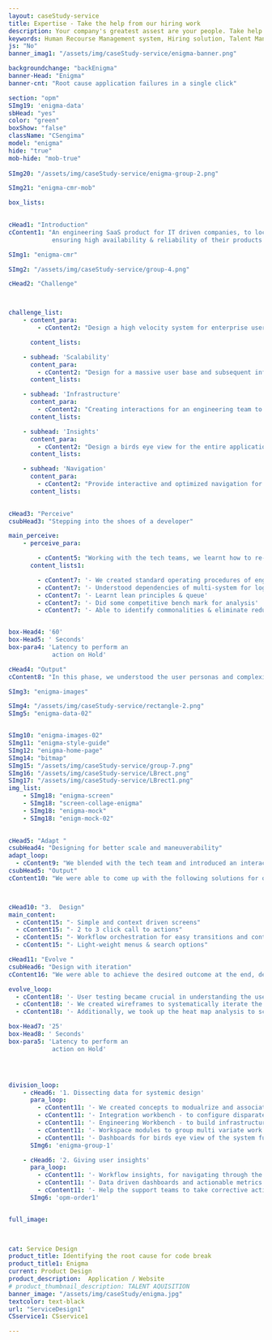 ```yaml
---
layout: caseStudy-service
title: Expertise - Take the help from our hiring work
description: Your company's greatest assest are your people. Take help our hiring experts to recruit the best desired talents.
keywords: Human Recourse Management system, Hiring solution, Talent Management Software, Application Tracking System, AI-Enabled, Recruitment Management software, recruitment system, Talent CRM, HR Software, Bangalore, India
js: "No"
banner_imag1: "/assets/img/caseStudy-service/enigma-banner.png"

backgroundchange: "backEnigma"
banner-Head: "Enigma"
banner-cnt: "Root cause application failures in a single click"

section: "opm"
SImg19: 'enigma-data'
sbHead: "yes"
color: "green"
boxShow: "false"
className: "CSengima"
model: "enigma"
hide: "true"
mob-hide: "mob-true"
    
SImg20: "/assets/img/caseStudy-service/enigma-group-2.png"

SImg21: "enigma-cmr-mob"

box_lists:
    

cHead1: "Introduction"
cContent1: "An engineering SaaS product for IT driven companies, to localize, detect & fix errors instantly 
            ensuring high availability & reliability of their products & services to their customers."

SImg1: "enigma-cmr"

SImg2: "/assets/img/caseStudy-service/group-4.png"

cHead2: "Challenge"



challenge_list:
    - content_para:
        - cContent2: "Design a high velocity system for enterprise users to monitor & action production incidents. We had to consider the following aspects while designing this workload intensive systems:"

      content_lists:

    - subhead: 'Scalability'
      content_para:
        - cContent2: "Design for a massive user base and subsequent influx of terabytes of data and exceptions."
      content_lists:

    - subhead: 'Infrastructure'
      content_para:
        - cContent2: "Creating interactions for an engineering team to map virtual environments to real-time cluster environments."
      content_lists:

    - subhead: 'Insights'
      content_para:
        - cContent2: "Design a birds eye view for the entire application set configured and monitored simultaneously, drive call to action on the real-time incidents."
      content_lists:

    - subhead: 'Navigation'
      content_para:
        - cContent2: "Provide interactive and optimized navigation for the users to perform required action."
      content_lists:
      

cHead3: "Perceive"
csubHead3: "Stepping into the shoes of a developer"

main_perceive:
    - perceive_para:

        - cContent5: "Working with the tech teams, we learnt how to re-invent design principles and apply for high performing teams that innovate continuously."
      content_lists1:

        - cContent7: '- We created standard operating procedures of engineering functions' 
        - cContent7: '- Understood dependencies of multi-system for log analysis'
        - cContent7: '- Learnt lean principles & queue' 
        - cContent7: '- Did some competitive bench mark for analysis'
        - cContent7: '- Able to identify commonalities & eliminate redundancy in the workflow process'


box-Head4: '60'
box-Head5: ' Seconds'
box-para4: 'Latency to perform an 
            action on Hold'

cHead4: "Output"
cContent8: "In this phase, we understood the user personas and complexities involved in designing an enterprise level, realtime monitoring tool."

SImg3: "enigma-images"

SImg4: "/assets/img/caseStudy-service/rectangle-2.png"
SImg5: "enigma-data-02"


SImg10: "enigma-images-02"
SImg11: "enigma-style-guide"
SImg12: "enigma-home-page"
SImg14: "bitmap"
SImg15: "/assets/img/caseStudy-service/group-7.png"
SImg16: "/assets/img/caseStudy-service/LBrect.png"
SImg17: "/assets/img/caseStudy-service/LBrect1.png"
img_list:
    - SImg18: "enigma-screen"
    - SImg18: "screen-collage-enigma"
    - SImg18: "enigma-mock"
    - SImg18: "enigm-mock-02"
    

cHead5: "Adapt "
csubHead4: "Designing for better scale and maneuverability"
adapt_loop:
  - cContent9: "We blended with the tech team and introduced an interactive & iterative design model to deliver, what they needed."
csubHead5: "Output"
cContent10: "We were able to come up with the following solutions for our customers:"



cHead10: "3.  Design"
main_content:
  - cContent15: "- Simple and context driven screens"
  - cContent15: "- 2 to 3 click call to actions"
  - cContent15: "- Workflow orchestration for easy transitions and context switching"
  - cContent15: "- Light-weight menus & search options"

cHead11: "Evolve "
csubHead6: "Design with iteration"
cContent16: "We were able to achieve the desired outcome at the end, delivering intuitive screens for the product that is high velocity and data intensive"

evolve_loop:
  - cContent18: '- User testing became crucial in understanding the use cases '
  - cContent18: '- We created wireframes to systematically iterate the data displayed on each screen, the user flow and the user experience'
  - cContent18: '- Additionally, we took up the heat map analysis to screen users behavior. We took into account the click, scroll and the navigation aspects'

box-Head7: '25'
box-Head8: ' Seconds'
box-para5: 'Latency to perform an 
            action on Hold'




division_loop:
    - cHead6: '1. Dissecting data for systemic design'
      para_loop:
        - cContent11: '- We created concepts to modualrize and associate relevant functions'
        - cContent11: '- Integration workbench - to configure disparate systems into our product for log analysis.'
        - cContent11: '- Engineering Workbench - to build infrastructure topology and label environments'
        - cContent11: '- Workspace modules to group multi variate work environments for monitoring'
        - cContent11: '- Dashboards for birds eye view of the system functions and alarm incidents'
      SImg6: 'enigma-group-1'

    - cHead6: '2. Giving user insights'
      para_loop:
        - cContent11: '- Workflow insights, for navigating through the incidents and mitigate the problem'
        - cContent11: '- Data driven dashboards and actionable metrics'
        - cContent11: '- Help the support teams to take corrective actions instantly'
      SImg6: 'opm-order1'


full_image:
    


cat: Service Design
product_title: Identifying the root cause for code break
product_title1: Enigma
current: Product Design
product_description:  Application / Website
# product_thumbnail_description: TALENT AQUISITION
banner_image: "/assets/img/caseStudy/enigma.jpg"
textcolor: text-black
url: "ServiceDesign1"
CSservice1: CSservice1

---
```

